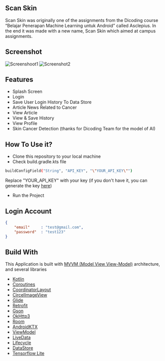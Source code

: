 ## Scan Skin
Scan Skin was originally one of the assignments from the Dicoding course “Belajar Penerapan Machine Learning untuk Android” called Asclepius. In the end it was made with a new name, Scan Skin which aimed at campus assignments.

## Screenshot
![Screenshoot1](https://github.com/user-attachments/assets/8e6875c9-9033-45e5-90de-a68a7155b16e)
![Screenshot2](https://github.com/user-attachments/assets/215742a6-4055-45d8-851b-eddbb6c7b021)

## Features
- Splash Screen
- Login
- Save User Login History To Data Store
- Article News Related to Cancer
- View Article
- View & Save History
- View Profile
- Skin Cancer Detection (thanks for Dicoding Team for the model of AI)

## How To Use it?
- Clone this repository to your local machine
- Check build.gradle.kts file
```bash 
buildConfigField("String", "API_KEY", "\"YOUR_API_KEY\"")
```
Replace "YOUR_API_KEY" with your key (if you don't have it, you can generate the key [here](https://newsapi.org/register))
- Run the Project

## Login Account
```json 
{
    "email"     : "test@gmail.com",
    "password"  : "test123"
}
```

## Build With
This Application is built with [MVVM (Model View View-Model)](https://developer.android.com/topic/architecture#recommended-app-arch) architecture, and several libraries

- [Kotlin](https://kotlinlang.org/)
- [Coroutines](https://developer.android.com/kotlin/coroutines)
- [CoordinatorLayout](https://developer.android.com/reference/androidx/coordinatorlayout/widget/CoordinatorLayout)
- [CircelImageView](https://github.com/hdodenhof/CircleImageView)
- [Glide](https://github.com/bumptech/glide)
- [Retrofit](https://square-github-io.translate.goog/retrofit/?_x_tr_sl=en&_x_tr_tl=id&_x_tr_hl=id&_x_tr_pto=tc)
- [Gson](https://github.com/square/retrofit/tree/trunk/retrofit-converters/gson)
- [OkHttp3](https://square.github.io/okhttp/recipes/)
- [Room](https://developer.android.com/training/data-storage/room)
- [AndroidKTX](https://developer.android.com/kotlin/ktx?hl=id)
- [ViewModel](https://developer.android.com/topic/libraries/architecture/viewmodel)
- [LiveData](https://developer.android.com/topic/libraries/architecture/livedata)
- [Lifecycle](https://developer.android.com/guide/components/activities/activity-lifecycle)
- [DataStore](https://developer.android.com/topic/libraries/architecture/datastore)
- [Tensorflow Lite](https://www.tensorflow.org/lite/android)
